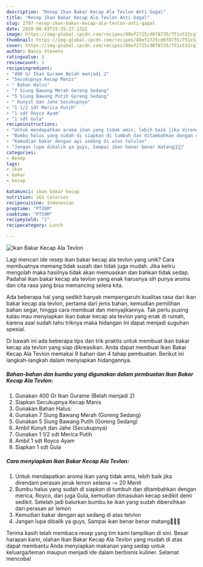 ```yaml
---
description: "Resep Ikan Bakar Kecap Ala Tevlon Anti Gagal"
title: "Resep Ikan Bakar Kecap Ala Tevlon Anti Gagal"
slug: 2797-resep-ikan-bakar-kecap-ala-tevlon-anti-gagal
date: 2020-08-03T15:35:27.132Z
image: https://img-global.cpcdn.com/recipes/88ef2725cd0f8735/751x532cq70/ikan-bakar-kecap-ala-tevlon-foto-resep-utama.jpg
thumbnail: https://img-global.cpcdn.com/recipes/88ef2725cd0f8735/751x532cq70/ikan-bakar-kecap-ala-tevlon-foto-resep-utama.jpg
cover: https://img-global.cpcdn.com/recipes/88ef2725cd0f8735/751x532cq70/ikan-bakar-kecap-ala-tevlon-foto-resep-utama.jpg
author: Nancy Stevens
ratingvalue: 3
reviewcount: 3
recipeingredient:
- "400 Gr Ikan Gurame Belah menjadi 2"
- "Secukupnya Kecap Manis"
- " Bahan Halus"
- "7 Siung Bawang Merah Goreng Sedang"
- "5 Siung Bawang Putih Goreng Sedang"
- " Kunyit dan Jahe Secukupnya"
- "1 1/2 sdt Merica Putih"
- "1 sdt Royco Ayam"
- "1 sdt Gula"
recipeinstructions:
- "Untuk mendapatkan aroma ikan yang tidak amis, lebih baik jika direndam perasan jeruk lemon selama -+ 20 Menit"
- "Bumbu halus yang sudah di siapkan di tumbuh dan ditambahkan dengan merica, Royco, dan juga Gula, kemudian dimasukan kecap sedikit demi sedikit. Setelah jadi balurkan bumbu ke ikan yang sudah dibersihkan dari perasan air lemon"
- "Kemudian bakar dengan api sedang di atas telvlon"
- "Jangan lupa dibalik ya guys, Sampai ikan benar benar matang🙏🏻🥰"
categories:
- Resep
tags:
- ikan
- bakar
- kecap

katakunci: ikan bakar kecap 
nutrition: 161 calories
recipecuisine: Indonesian
preptime: "PT26M"
cooktime: "PT59M"
recipeyield: "1"
recipecategory: Lunch

---
```



![Ikan Bakar Kecap Ala Tevlon](https://img-global.cpcdn.com/recipes/88ef2725cd0f8735/751x532cq70/ikan-bakar-kecap-ala-tevlon-foto-resep-utama.jpg)

Lagi mencari ide resep ikan bakar kecap ala tevlon yang unik? Cara membuatnya memang tidak susah dan tidak juga mudah. Jika keliru mengolah maka hasilnya tidak akan memuaskan dan bahkan tidak sedap. Padahal ikan bakar kecap ala tevlon yang enak harusnya sih punya aroma dan cita rasa yang bisa memancing selera kita.

Ada beberapa hal yang sedikit banyak mempengaruhi kualitas rasa dari ikan bakar kecap ala tevlon, pertama dari jenis bahan, kemudian pemilihan bahan segar, hingga cara membuat dan menyajikannya. Tak perlu pusing kalau mau menyiapkan ikan bakar kecap ala tevlon yang enak di rumah, karena asal sudah tahu triknya maka hidangan ini dapat menjadi suguhan spesial.




Di bawah ini ada beberapa tips dan trik praktis untuk membuat ikan bakar kecap ala tevlon yang siap dikreasikan. Anda dapat membuat Ikan Bakar Kecap Ala Tevlon memakai 9 bahan dan 4 tahap pembuatan. Berikut ini langkah-langkah dalam menyiapkan hidangannya.

<!--inarticleads1-->

##### Bahan-bahan dan bumbu yang digunakan dalam pembuatan Ikan Bakar Kecap Ala Tevlon:

1. Gunakan 400 Gr Ikan Gurame (Belah menjadi 2)
1. Siapkan Secukupnya Kecap Manis
1. Gunakan  Bahan Halus:
1. Gunakan 7 Siung Bawang Merah (Goreng Sedang)
1. Gunakan 5 Siung Bawang Putih (Goreng Sedang)
1. Ambil  Kunyit dan Jahe (Secukupnya)
1. Gunakan 1 1/2 sdt Merica Putih
1. Ambil 1 sdt Royco Ayam
1. Siapkan 1 sdt Gula




<!--inarticleads2-->

##### Cara menyiapkan Ikan Bakar Kecap Ala Tevlon:

1. Untuk mendapatkan aroma ikan yang tidak amis, lebih baik jika direndam perasan jeruk lemon selama -+ 20 Menit
1. Bumbu halus yang sudah di siapkan di tumbuh dan ditambahkan dengan merica, Royco, dan juga Gula, kemudian dimasukan kecap sedikit demi sedikit. Setelah jadi balurkan bumbu ke ikan yang sudah dibersihkan dari perasan air lemon
1. Kemudian bakar dengan api sedang di atas telvlon
1. Jangan lupa dibalik ya guys, Sampai ikan benar benar matang🙏🏻🥰




Terima kasih telah membaca resep yang tim kami tampilkan di sini. Besar harapan kami, olahan Ikan Bakar Kecap Ala Tevlon yang mudah di atas dapat membantu Anda menyiapkan makanan yang sedap untuk keluarga/teman maupun menjadi ide dalam berbisnis kuliner. Selamat mencoba!
